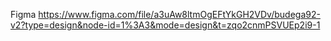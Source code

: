 Figma 
https://www.figma.com/file/a3uAw8ltmOgEFtYkGH2VDv/budega92-v2?type=design&node-id=1%3A3&mode=design&t=zqo2cnmPSVUEp2i9-1
